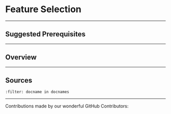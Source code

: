 # Feature Selection



---

## Suggested Prerequisites

---

## Overview

---

## Sources

```{bibliography}
:filter: docname in docnames
```

---

Contributions made by our wonderful GitHub Contributors: 
